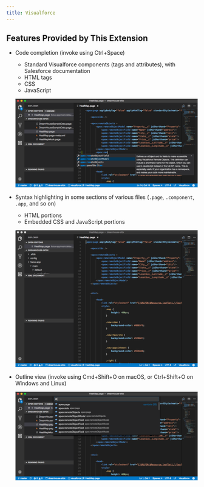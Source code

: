 ```yaml
---
title: Visualforce
---
```


## Features Provided by This Extension

- Code completion (invoke using Ctrl+Space)

  - Standard Visualforce components (tags and attributes), with Salesforce documentation
  - HTML tags
  - CSS
  - JavaScript

  ![Code-completion options and associated documentation in a .page file](https://raw.githubusercontent.com/forcedotcom/salesforcedx-vscode/develop/packages/salesforcedx-vscode-visualforce/images/visualforce_completion.png)

- Syntax highlighting in some sections of various files (`.page`, `.component`, `.app`, and so on)

  - HTML portions
  - Embedded CSS and JavaScript portions

  ![Colored syntax highlighting in a .page file](https://raw.githubusercontent.com/forcedotcom/salesforcedx-vscode/develop/packages/salesforcedx-vscode-visualforce/images/visualforce_syntax.png)

- Outline view (invoke using Cmd+Shift+O on macOS, or Ctrl+Shift+O on Windows and Linux)

  ![List of symbols in a .page file](https://raw.githubusercontent.com/forcedotcom/salesforcedx-vscode/develop/packages/salesforcedx-vscode-visualforce/images/visualforce_outline.png)
